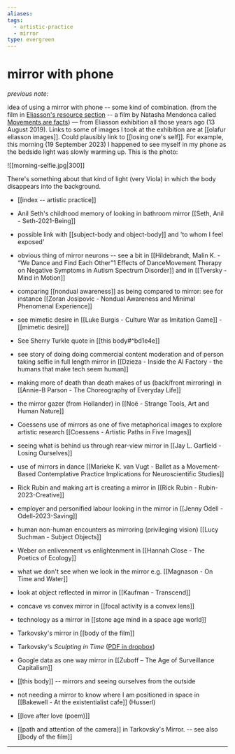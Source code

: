 ```yaml
---
aliases: 
tags:
  - artistic-practice
  - mirror
type: evergreen
---
```


# mirror with phone

_previous note:_ 

idea of using a mirror with phone -- some kind of combination. (from the film in [Eliasson's resource section](https://olafureliasson.net/inrealliferesources/) -- a film by Natasha Mendonca called [Movements are facts](https://www.soe.tv/videos/movements-are-facts-excerpt)) — from Eliasson exhibition all those years ago (13 August 2019). Links to some of images I took at the exhibition are at [[olafur eliasson images]]. Could plausibly link to [[losing one's self]]. For example, this morning (19 September 2023) I happened to see myself in my phone as the bedside light was slowly warming up. This is the photo:

![[morning-selfie.jpg|300]]

There's something about that kind of light (very Viola) in which the body disappears into the background. 

- [[index -- artistic practice]]

- Anil Seth's childhood memory of looking in bathroom mirror [[Seth, Anil - Seth-2021-Being]]
- possible link with [[subject-body and object-body]] and 'to whom I feel exposed'
- obvious thing of mirror neurons -- see a bit in [[Hildebrandt, Malin K. - “We Dance and Find Each Other”1 Effects of DanceMovement Therapy on Negative Symptoms in Autism Spectrum Disorder]] and in [[Tversky - Mind in Motion]]
- comparing [[nondual awareness]] as being compared to mirror: see for instance [[﻿Zoran﻿ ﻿Josipovic﻿ - Nondual Awareness and Minimal Phenomenal Experience]]
- see mimetic desire in [[Luke Burgis - Culture War as Imitation Game]] - [[mimetic desire]]
- See Sherry Turkle quote in [[this body#^bd1e4e]]
- see story of doing doing commercial content moderation and of person taking selfie in full length mirror in [[Dzieza - Inside the AI Factory - the humans that make tech seem human]]
- making more of death than death makes of us (back/front mirroring) in [[Annie-B Parson - The Choreography of Everyday Life]]
- the mirror gazer (from Hollander) in [[Noë - Strange Tools, Art and Human Nature]]
- Coessens use of mirrors as one of five metaphorical images to explore artistic research [[Coessens - Artistic Paths in Five Images]]
- seeing what is behind us through rear-view mirror in [[Jay L. Garfield - Losing Ourselves]]
- use of mirrors in dance [[Marieke K. van Vugt - Ballet as a Movement-Based Contemplative Practice Implications for Neuroscientific Studies]]
- Rick Rubin and making art is creating a mirror in [[Rick Rubin - Rubin-2023-Creative]]
- employer and personified labour looking in the mirror in [[Jenny Odell - Odell-2023-Saving]]
- human non-human encounters as mirroring (privileging vision) [[Lucy Suchman - Subject Objects]]
- Weber on enlivenment vs enlightenment in [[Hannah Close - The Poetics of Ecology]]
- what we don't see when we look in the mirror e.g. [[Magnason - On Time and Water]]
- look at object reflected in mirror in [[Kaufman - Transcend]]
- concave vs convex mirror in [[focal activity is a convex lens]]
- technology as a mirror in [[stone age mind in a space age world]]
- Tarkovsky's mirror in [[body of the film]]
- Tarkovsky's _Sculpting in Time_ ([PDF in dropbox](https://www.dropbox.com/s/1vf9n2k1zjmg79r/tarkovsky-2003-sculpting.pdf?dl=0))
- Google data as one way mirror in [[Zuboff – The Age of Surveillance Capitalism]]
- [[this body]] -- mirrors and seeing ourselves from the outside
- not needing a mirror to know where I am positioned in space in [[Bakewell - At the existentialist cafe]] (Husserl)
- [[love after love (poem)]]
- [[path and attention of the camera]] in Tarkovsky's Mirror. -- see also [[body of the film]]

---




